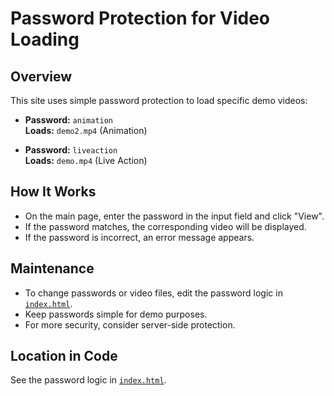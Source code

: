 # Password Protection for Video Loading

## Overview
This site uses simple password protection to load specific demo videos:

- **Password:** `animation`  
  **Loads:** `demo2.mp4` (Animation)

- **Password:** `liveaction`  
  **Loads:** `demo.mp4` (Live Action)

## How It Works
- On the main page, enter the password in the input field and click "View".
- If the password matches, the corresponding video will be displayed.
- If the password is incorrect, an error message appears.

## Maintenance
- To change passwords or video files, edit the password logic in [`index.html`](index.html:1730).
- Keep passwords simple for demo purposes.
- For more security, consider server-side protection.

## Location in Code
See the password logic in [`index.html`](index.html:1730).
